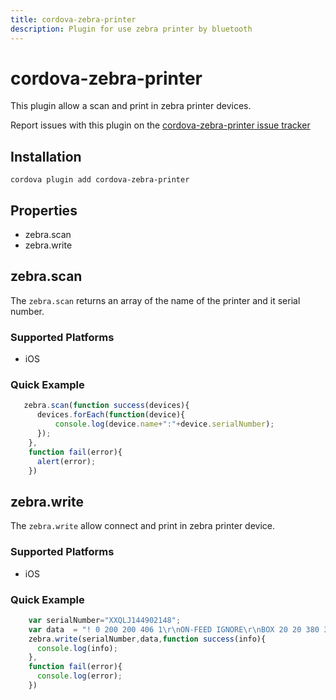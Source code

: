```yaml
---
title: cordova-zebra-printer
description: Plugin for use zebra printer by bluetooth
---
```

<!--
# license: Licensed to the Apache Software Foundation (ASF) under one
#         or more contributor license agreements.  See the NOTICE file
#         distributed with this work for additional information
#         regarding copyright ownership.  The ASF licenses this file
#         to you under the Apache License, Version 2.0 (the
#         "License"); you may not use this file except in compliance
#         with the License.  You may obtain a copy of the License at
#
#           http://www.apache.org/licenses/LICENSE-2.0
#
#         Unless required by applicable law or agreed to in writing,
#         software distributed under the License is distributed on an
#         "AS IS" BASIS, WITHOUT WARRANTIES OR CONDITIONS OF ANY
#         KIND, either express or implied.  See the License for the
#         specific language governing permissions and limitations
#         under the License.
-->


# cordova-zebra-printer

This plugin allow a  scan and print in zebra printer devices.

Report issues with this plugin on the [cordova-zebra-printer issue tracker](https://github.com/adriangrana/cordova-zebra-printer/issues)


## Installation

    cordova plugin add cordova-zebra-printer

## Properties

- zebra.scan
- zebra.write

## zebra.scan

The `zebra.scan` returns an array of the name of the printer and it serial number.

### Supported Platforms

- iOS

### Quick Example

```js
   zebra.scan(function success(devices){
      devices.forEach(function(device){
          console.log(device.name+":"+device.serialNumber);
      });
    },
    function fail(error){
      alert(error);
    })
```
## zebra.write

The `zebra.write` allow connect and print in zebra printer device.

### Supported Platforms

- iOS

### Quick Example

```js
    var serialNumber="XXQLJ144902148";
    var data  = "! 0 200 200 406 1\r\nON-FEED IGNORE\r\nBOX 20 20 380 380 8\r\nT 0 6 137 177 TEST\r\nPRINT\r\n";;
    zebra.write(serialNumber,data,function success(info){
      console.log(info);
    },
    function fail(error){
      console.log(error);
    })
```



